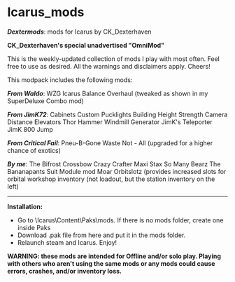 # Icarus_mods
*__Dextermods__*: mods for Icarus by CK_Dexterhaven

__CK_Dexterhaven's special unadvertised "OmniMod"__

This is the weekly-updated collection of mods I play with most often. Feel free to use as desired. All the warnings and disclaimers apply. Cheers!

This modpack includes the following mods:

___From Waldo___:
WZG Icarus Balance Overhaul (tweaked as shown in my SuperDeluxe Combo mod)

___From JimK72___:
Cabinets
Custom Pucklights
Building Height Strength
Camera Distance
Elevators
Thor Hammer
Windmill Generator
JimK's Teleporter
JimK 800 Jump

___From Critical Fail___:
Pneu-B-Gone
Waste Not - All (upgraded for a higher chance of exotics)

___By me___:
The Bifrost Crossbow
Crazy Crafter
Maxi Stax
So Many Bearz
The Bananapants Suit Module mod
Moar Orbitslotz (provides increased slots for orbital workshop inventory (not loadout, but the station inventory on the left)

---

__Installation:__

* Go to \Icarus\Content\Paks\mods. If there is no mods folder, create one inside Paks
* Download .pak file from here and put it in the mods folder.
* Relaunch steam and Icarus. Enjoy!

__WARNING: these mods are intended for Offline and/or solo play. Playing with others who aren't using the same mods or any mods could cause errors, crashes, and/or inventory loss.__
